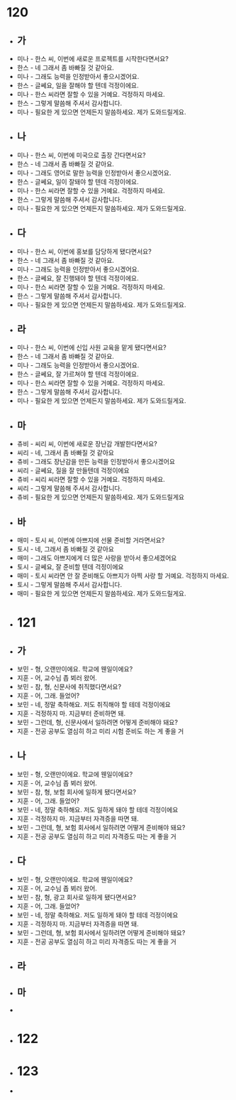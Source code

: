 # 120
- ## 가
- 미나 - 한스 씨, 이번에 새로운 프로젝트를 시작한다면서요?
- 한스 - 네 그래서 좀 바빠질 것 같아요.
- 미나 - 그래도 능력을 인정받아서 좋으시겠어요.
- 한스 - 글쎄요, 일을 잘해야 할 텐데 걱정이에요.
- 미나 - 한스 씨라면 잘할 수 있을 거예요. 걱정하지 마세요.
- 한스 - 그렇게 말씀해 주셔서 감사합니다.
- 미나 - 필요한 게 있으면 언제든지 말씀하세요. 제가 도와드릴게요.
- ## 나
- 미나 - 한스 씨, 이번에 미국으로 출장 간다면서요?
- 한스 - 네 그래서 좀 바빠질 것 같아요.
- 미나 - 그래도 영어로 말한 능력을 인정받아서 좋으시겠어요.
- 한스 - 글쎄요, 일이 잘돼야 할 텐데 걱정이에요.
- 미나 - 한스 씨라면 잘할 수 있을 거예요. 걱정하지 마세요.
- 한스 - 그렇게 말씀해 주셔서 감사합니다.
- 미나 - 필요한 게 있으면 언제든지 말씀하세요. 제가 도와드릴게요.
- ## 다
- 미나 - 한스 씨, 이번에 홍보를 담당하게 됐다면서요?
- 한스 - 네 그래서 좀 바빠질 것 같아요.
- 미나 - 그래도 능력을 인정받아서 좋으시겠어요.
- 한스 - 글쎄요, 잘 진행돼야 할 텐데 걱정이에요.
- 미나 - 한스 씨라면 잘할 수 있을 거예요. 걱정하지 마세요.
- 한스 - 그렇게 말씀해 주셔서 감사합니다.
- 미나 - 필요한 게 있으면 언제든지 말씀하세요. 제가 도와드릴게요.
- ## 라
- 미나 - 한스 씨, 이번에 신입 사원 교육을 맡게 됐다면서요?
- 한스 - 네 그래서 좀 바빠질 것 같아요.
- 미나 - 그래도 능력을 인정받아서 좋으시겠어요.
- 한스 - 글쎄요, 잘 가르쳐야 할 텐데 걱정이에요.
- 미나 - 한스 씨라면 잘할 수 있을 거예요. 걱정하지 마세요.
- 한스 - 그렇게 말씀해 주셔서 감사합니다.
- 미나 - 필요한 게 있으면 언제든지 말씀하세요. 제가 도와드릴게요.
- ## 마
- 츄비 - 씨리 씨, 이번에 새로운 장난감 개발한다면서요?
- 씨리 - 네, 그래서 좀 바빠질 것 같아요
- 츄비 - 그래도 장난감을 만든 능력을 인정받아서 좋으시겠어요
- 씨리 - 글쎄요, 질을 잘 만들텐데 걱정이에요
- 츄비 - 씨리 씨라면 잘할 수 있을 거예요. 걱정하지 마세요.
- 씨리 - 그렇게 말씀해 주셔서 감사합니다.
- 츄비 - 필요한 게 있으면 언제든지 말씀하세요. 제가 도와드릴게요
- ## 바
- 매미 - 토시 씨, 이번에 아쁘지에 선물 준비할 거라면서요?
- 토시 - 네, 그래서 좀 바빠질 것 같아요
- 매미 - 그래도 아쁘지에게 더 많은 사랑을 받아서 좋으세겠어요
- 토시 - 글쎄요, 잘 준비할 텐데 걱정이에요
- 매미 - 토시 씨라면 안 잘 준비해도 아쁘지가 아찍 사랑 할 거예요. 걱정하지 마세요.
- 토시 - 그렇게 말씀해 주셔서 감사합니다.
- 매미 - 필요한 게 있으면 언제든지 말씀하세요. 제가 도와드릴게요.
- # 121
- ## 가
- 보민 - 형, 오랜만이에요. 학교에 웬일이에요?
- 지훈 - 어, 교수님 좁 뵈러 왔어.
- 보민 - 참, 형, 신문사에 취직했다면서요?
- 지훈 - 어, 그래. 들었어?
- 보민 - 네, 정말 축하해요. 저도 취직해야 할 테데 걱정이에요
- 지훈 - 걱정하지 마.  지금부터 준비하면 돼.
- 보민 - 그런데, 형, 신문사에서 일하려면 어떻게 준비해야 돼요?
- 지훈 - 전공 공부도 열심히 하고 미리 시험 준비도 하는 게 좋을 거
- ## 나
- 보민 - 형, 오랜만이에요. 학교에 웬일이에요?
- 지훈 - 어, 교수님 좁 뵈러 왔어.
- 보민 - 참, 형, 보험 회사에 일하게 됐다면서요?
- 지훈 - 어, 그래. 들었어?
- 보민 - 네, 정말 축하해요. 저도 일하게 돼야 할 테데 걱정이에요
- 지훈 - 걱정하지 마.  지금부터 자격증을 따면 돼.
- 보민 - 그런데, 형, 보험 회사에서 일하려면 어떻게 준비해야 돼요?
- 지훈 - 전공 공부도 열심히 하고 미리 자격증도 따는 게 좋을 거
- ## 다
- 보민 - 형, 오랜만이에요. 학교에 웬일이에요?
- 지훈 - 어, 교수님 좁 뵈러 왔어.
- 보민 - 참, 형, 광고 회사로  일하게 됐다면서요?
- 지훈 - 어, 그래. 들었어?
- 보민 - 네, 정말 축하해요. 저도 일하게 돼야 할 테데 걱정이에요
- 지훈 - 걱정하지 마.  지금부터 자격증을 따면 돼.
- 보민 - 그런데, 형, 보험 회사에서 일하려면 어떻게 준비해야 돼요?
- 지훈 - 전공 공부도 열심히 하고 미리 자격증도 따는 게 좋을 거
- ## 라
- ## 마
-
- # 122
- # 123
-